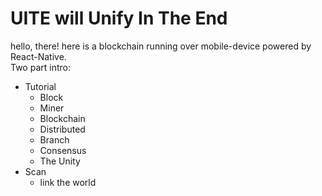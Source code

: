 # UITE will Unify In The End

hello, there! here is a blockchain running over mobile-device powered by React-Native.  
Two part intro:

+ Tutorial
  + Block
  + Miner
  + Blockchain
  + Distributed
  + Branch
  + Consensus
  + The Unity
+ Scan
  + link the world
